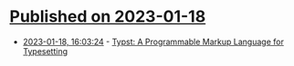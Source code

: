 # [Published on 2023-01-18](index.md)

* [2023-01-18, 16:03:24](https://lobste.rs/s/zd8b6p/typst_programmable_markup_language_for) - [Typst: A Programmable Markup Language for Typesetting](https://www.user.tu-berlin.de/laurmaedje/programmable-markup-language-for-typesetting.pdf)
